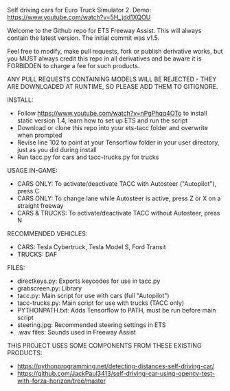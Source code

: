 Self driving cars for Euro Truck Simulator 2. Demo: https://www.youtube.com/watch?v=5H_jdd1XQOU

Welcome to the Github repo for ETS Freeway Assist. This will always contain the latest version. The initial commit was v1.5.

Feel free to modify, make pull requests, fork or publish derivative works, but you MUST always credit this repo in all derivatives and be aware it is FORBIDDEN to charge a fee for such products.

ANY PULL REQUESTS CONTAINING MODELS WILL BE REJECTED - THEY ARE DOWNLOADED AT RUNTIME, SO PLEASE ADD THEM TO GITIGNORE.

INSTALL:
- Follow https://www.youtube.com/watch?v=nPgPhqq4OTo to install static version 1.4, learn how to set up ETS and run the script
- Download or clone this repo into your ets-tacc folder and overwrite when prompted
- Revise line 102 to point at your Tensorflow folder in your user directory, just as you did during install
- Run tacc.py for cars and tacc-trucks.py for trucks

USAGE IN-GAME:
- CARS ONLY: To activate/deactivate TACC with Autosteer ("Autopilot"), press C
- CARS ONLY: To change lane while Autosteer is active, press Z or X on a straight freeway
- CARS & TRUCKS: To activate/deactivate TACC without Autosteer, press N

RECOMMENDED VEHICLES:
- CARS: Tesla Cybertruck, Tesla Model S, Ford Transit
- TRUCKS: DAF

FILES:
- directkeys.py: Exports keycodes for use in tacc.py
- grabscreen.py: Library 
- tacc.py: Main script for use with cars (full "Autopilot")
- tacc-trucks.py: Main script for use with trucks (TACC only)
- PYTHONPATH.txt: Adds Tensorflow to PATH, must be run before main script
- steering.jpg: Recommended steering settings in ETS
- .wav files: Sounds used in Freeway Assist

THIS PROJECT USES SOME COMPONENTS FROM THESE EXISTING PRODUCTS:
- https://pythonprogramming.net/detecting-distances-self-driving-car/
- https://github.com/JackPaul3413/self-driving-car-using-opencv-test-with-forza-horizon/tree/master
